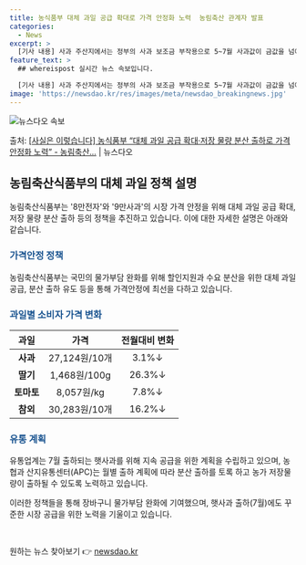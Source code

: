 ```yaml
---
title: 농식품부 대체 과일 공급 확대로 가격 안정화 노력  농림축산 관계자 발표
categories:
  - News
excerpt: >
  [기사 내용] 사과 주산지에서는 정부의 사과 보조금 부작용으로 5~7월 사과값이 금값을 넘어 다이아몬드값이 …
feature_text: >
  ## whereispost 실시간 뉴스 속보입니다.

  [기사 내용] 사과 주산지에서는 정부의 사과 보조금 부작용으로 5~7월 사과값이 금값을 넘어 다이아몬드값이 …
image: 'https://newsdao.kr/res/images/meta/newsdao_breakingnews.jpg'
---
```


![뉴스다오 속보](https://newsdao.kr/res/images/meta/newsdao_breakingnews.jpg)

<p>출처: <a href="https://newsdao.kr/3479" rel="dofollow">[사실은 이렇습니다] 농식품부 “대체 과일 공급 확대·저장 물량 분산 출하로 가격 안정화 노력” - 농림축산…</a> | 뉴스다오</p>

<h2 data-ke-size="size26">농림축산식품부의 대체 과일 정책 설명</h2>

<p data-ke-size="size16">농림축산식품부는 '8만전자'와 '9만사과'의 시장 가격 안정을 위해 대체 과일 공급 확대, 저장 물량 분산 출하 등의 정책을 추진하고 있습니다. 이에 대한 자세한 설명은 아래와 같습니다.</p>

<h3><b><span style="color: #1a5490;">가격안정 정책</span></b></h3>
<p data-ke-size="size16">농림축산식품부는 국민의 물가부담 완화를 위해 할인지원과 수요 분산을 위한 대체 과일 공급, 분산 출하 유도 등을 통해 가격안정에 최선을 다하고 있습니다.</p>

<h3><b><span style="color: #1a5490;">과일별 소비자 가격 변화</span></b></h3>
<table>
<thead>
<tr>
<th style="text-align: center;">과일</th>
<th style="text-align: center;">가격</th>
<th style="text-align: center;">전월대비 변화</th>
</tr>
</thead>
<tbody>
<tr>
<td style="text-align: center;"><b>사과</b></td>
<td style="text-align: center;">27,124원/10개</td>
<td style="text-align: center;">3.1%↓</td>
</tr>
<tr>
<td style="text-align: center;"><b>딸기</b></td>
<td style="text-align: center;">1,468원/100g</td>
<td style="text-align: center;">26.3%↓</td>
</tr>
<tr>
<td style="text-align: center;"><b>토마토</b></td>
<td style="text-align: center;">8,057원/kg</td>
<td style="text-align: center;">7.8%↓</td>
</tr>
<tr>
<td style="text-align: center;"><b>참외</b></td>
<td style="text-align: center;">30,283원/10개</td>
<td style="text-align: center;">16.2%↓</td>
</tr>
</tbody>
</table>

<h3><b><span style="color: #1a5490;">유통 계획</span></b></h3>
<p data-ke-size="size16">유통업계는 7월 출하되는 햇사과를 위해 지속 공급을 위한 계획을 수립하고 있으며, 농협과 산지유통센터(APC)는 월별 출하 계획에 따라 분산 출하를 토록 하고 농가 저장물량이 출하될 수 있도록 노력하고 있습니다.</p>

<p data-ke-size="size16">이러한 정책들을 통해 장바구니 물가부담 완화에 기여했으며, 햇사과 출하(7월)에도 꾸준한 시장 공급을 위한 노력을 기울이고 있습니다.</p>

<p data-ke-size="size16">&nbsp;</p> 

원하는 뉴스 찾아보기 👉 <a href="https://newsdao.kr" rel="dofollow">newsdao.kr</a>


